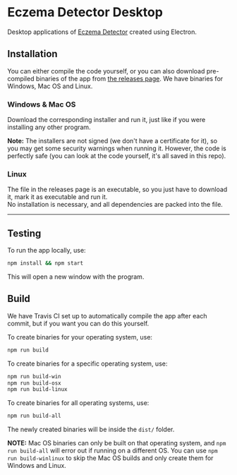 # Eczema Detector Desktop
Desktop applications of [Eczema Detector](https://github.com/EczemaDetector/Application) created using Electron.

## Installation

You can either compile the code yourself, or you can also download pre-compiled binaries of the app from [the releases page](https://github.com/EczemaDetector/Desktop/releases). We have binaries for Windows, Mac OS and Linux. 

### Windows & Mac OS

Download the corresponding installer and run it, just like if you were installing any other program. 

**Note:** The installers are not signed (we don't have a certificate for it), so you may get some security warnings when running it. However, the code is perfectly safe (you can look at the code yourself, it's all saved in this repo). 

### Linux

The file in the releases page is an executable, so you just have to download it, mark it as executable and run it.   
No installation is necessary, and all dependencies are packed into the file. 

---

## Testing
To run the app locally, use:
```bash
npm install && npm start
```
This will open a new window with the program. 

## Build

We have Travis CI set up to automatically compile the app after each commit, but if you want you can do this yourself. 

To create binaries for your operating system, use:
```bash
npm run build
```

To create binaries for a specific operating system, use:
```bash
npm run build-win
npm run build-osx
npm run build-linux  
```

To create binaries for all operating systems, use:
```bash
npm run build-all
```
The newly created binaries will be inside the `dist/` folder. 

**NOTE:** Mac OS binaries can only be built on that operating system, and `npm run build-all` will error out if running on a different OS. You can use `npm run build-winlinux` to skip the Mac OS builds and only create them for Windows and Linux.
